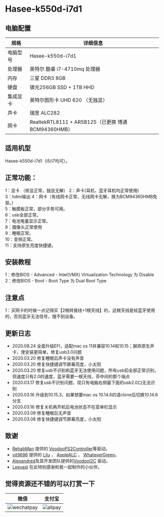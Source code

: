 # Hasee-k550d-i7d1
## 电脑配置

| 规格     | 详细信息                                            |
| -------- | --------------------------------------------------- |
| 电脑型号 | Hasee-k550d-i7d1                                    |
| 处理器   | 英特尔 酷睿 i7-4710mq 处理器                        |
| 内存     | 三星 DDR3 8GB                                       |
| 硬盘     | 镁光256GB SSD + 1TB HHD                             |
| 集成显卡 | 英特尔图形卡 UHD 620  （无独显）                    |
| 声卡     | 瑞昱 ALC282                                         |
| 网卡     | RealtekRTL8111 + AR5B125（已更换 博通 BCM94360HMB） |
## 适用机型
Hasee-k550d-i7d1（i5/i7均可）。    

## 正常功能：
1：显卡 （核显正常，独显无解）
2：声卡(耳机、蓝牙耳机均正常使用)  
3：hdmi输出 
4：网卡（有线网卡正常，无线网卡无解，换为BCM94360HMB免驱。）  
5：触摸板正常，部分手势可用。  
6：usb全部正常。  
7：电池电量显示正常。  
8：摄像头正常使用  
9：睡眠正常。  
10：变频正常。  
11：支持原生亮度快捷键。  

## 安装教程
1：修改BIOS - Advanced - Intel(VMX) Virtuailzation Technology 为 Disable
2：修改BIOS - Boot - Boot Type 为 Dual Boot Type   

## 注意点
1：买网卡的时候一点记得买【2根转接线+1根天线】的，这根天线是给蓝牙使用的，否则蓝牙无法信号，搜不到设备。

## 更新日志
- 2020.08.24 全面升级EFI，适配mac os 11并兼容10.14和10.15；摒弃原生声卡，使安装更简单，修复usb3.0问题
- 2020.03.20 修复睡眠后声卡没有声音
- 2020.03.20 修复快捷键调节屏幕亮度，小太阳
- 2020.03.20 修复usb不识别和蓝牙无法使用问题，所有usb扣全部正常识别，但速度只有2.0的速度，蓝牙需要一根天线，茶中间的那个端点
- 2020.03.17 修复usb不识别问题，现只有电脑右侧最下面的usb2.0口无法识别
- 2020.03.16 升级到10.15.3，如果想要mac os 10.14.6的请clone后切换10.14.6分支
- 2020.03.16 修复关机再开机后电池状态不在菜单栏显示
- 2020.03.09 修复睡眠后无声音
- 2020.03.08 修复快捷键调节屏幕亮度，小太阳

## 致谢
- [RehabMan](https://github.com/RehabMan) 提供的   [VoodooPS2Controller](https://github.com/RehabMan/OS-X-Voodoo-PS2-Controller)等驱动。    
- [vit9696](https://github.com/vit9696) 提供的 [Lilu](https://github.com/acidanthera/Lilu) ，     [AppleALC](https://github.com/acidanthera/AppleALC)   ，   [WhateverGreen](https://github.com/acidanthera/WhateverGreen)。     
- [Alexandred](https://github.com/alexandred)及其开发团队提供的[VoodooI2C](https://github.com/alexandred/VoodooI2C) 驱动。  
- [Leevast](https://github.com/leo2heaven) 在此特别感谢和我一起制作的小伙伴。
## 觉得资源还不错的可以打赏一下  

| 微信                                                         | 支付宝                                                       |
| ------------------------------------------------------------ | ------------------------------------------------------------ |
| ![wechatpay](https://github.com/haoyaxuan/k550di7d1/blob/master/images/wechatpay.jpeg) | ![alipay](https://github.com/haoyaxuan/k550di7d1/blob/master/images/alipay.png) |

